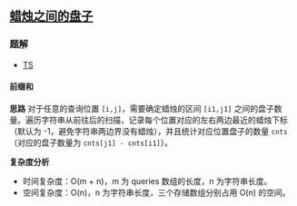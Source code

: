 ## [蜡烛之间的盘子](https://leetcode.cn/problems/plates-between-candles/)
### 题解
+ [TS](../../ts/2176/2055.ts)

#### 前缀和
**思路**
对于任意的查询位置 `[i,j]`，需要确定蜡烛的区间 `[i1,j1]` 之间的盘子数量。遍历字符串从前往后的扫描，记录每个位置对应的左右两边最近的蜡烛下标（默认为 -1，避免字符串两边界没有蜡烛），并且统计对应位置盘子的数量 `cnts`（对应的盘子数量为 `cnts[j1] - cnts[i1]`）。


**复杂度分析**
+ 时间复杂度：O(m + n)，m 为 queries 数组的长度，n 为字符串长度。
+ 空间复杂度：O(n)，n 为字符串长度，三个存储数组分别占用 O(n) 的空间。